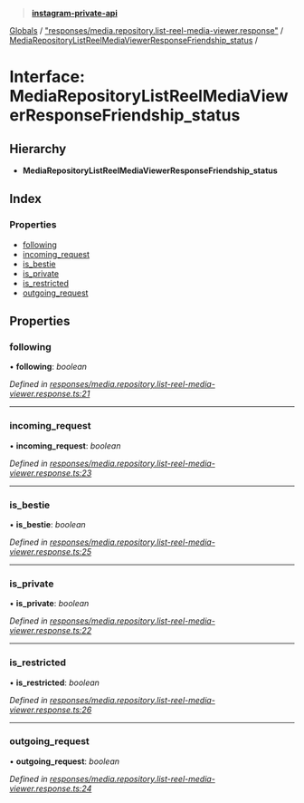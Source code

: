 > **[instagram-private-api](../README.md)**

[Globals](../README.md) / ["responses/media.repository.list-reel-media-viewer.response"](../modules/_responses_media_repository_list_reel_media_viewer_response_.md) / [MediaRepositoryListReelMediaViewerResponseFriendship_status](_responses_media_repository_list_reel_media_viewer_response_.mediarepositorylistreelmediaviewerresponsefriendship_status.md) /

# Interface: MediaRepositoryListReelMediaViewerResponseFriendship_status

## Hierarchy

* **MediaRepositoryListReelMediaViewerResponseFriendship_status**

## Index

### Properties

* [following](_responses_media_repository_list_reel_media_viewer_response_.mediarepositorylistreelmediaviewerresponsefriendship_status.md#following)
* [incoming_request](_responses_media_repository_list_reel_media_viewer_response_.mediarepositorylistreelmediaviewerresponsefriendship_status.md#incoming_request)
* [is_bestie](_responses_media_repository_list_reel_media_viewer_response_.mediarepositorylistreelmediaviewerresponsefriendship_status.md#is_bestie)
* [is_private](_responses_media_repository_list_reel_media_viewer_response_.mediarepositorylistreelmediaviewerresponsefriendship_status.md#is_private)
* [is_restricted](_responses_media_repository_list_reel_media_viewer_response_.mediarepositorylistreelmediaviewerresponsefriendship_status.md#is_restricted)
* [outgoing_request](_responses_media_repository_list_reel_media_viewer_response_.mediarepositorylistreelmediaviewerresponsefriendship_status.md#outgoing_request)

## Properties

###  following

• **following**: *boolean*

*Defined in [responses/media.repository.list-reel-media-viewer.response.ts:21](https://github.com/dilame/instagram-private-api/blob/173bc62/src/responses/media.repository.list-reel-media-viewer.response.ts#L21)*

___

###  incoming_request

• **incoming_request**: *boolean*

*Defined in [responses/media.repository.list-reel-media-viewer.response.ts:23](https://github.com/dilame/instagram-private-api/blob/173bc62/src/responses/media.repository.list-reel-media-viewer.response.ts#L23)*

___

###  is_bestie

• **is_bestie**: *boolean*

*Defined in [responses/media.repository.list-reel-media-viewer.response.ts:25](https://github.com/dilame/instagram-private-api/blob/173bc62/src/responses/media.repository.list-reel-media-viewer.response.ts#L25)*

___

###  is_private

• **is_private**: *boolean*

*Defined in [responses/media.repository.list-reel-media-viewer.response.ts:22](https://github.com/dilame/instagram-private-api/blob/173bc62/src/responses/media.repository.list-reel-media-viewer.response.ts#L22)*

___

###  is_restricted

• **is_restricted**: *boolean*

*Defined in [responses/media.repository.list-reel-media-viewer.response.ts:26](https://github.com/dilame/instagram-private-api/blob/173bc62/src/responses/media.repository.list-reel-media-viewer.response.ts#L26)*

___

###  outgoing_request

• **outgoing_request**: *boolean*

*Defined in [responses/media.repository.list-reel-media-viewer.response.ts:24](https://github.com/dilame/instagram-private-api/blob/173bc62/src/responses/media.repository.list-reel-media-viewer.response.ts#L24)*